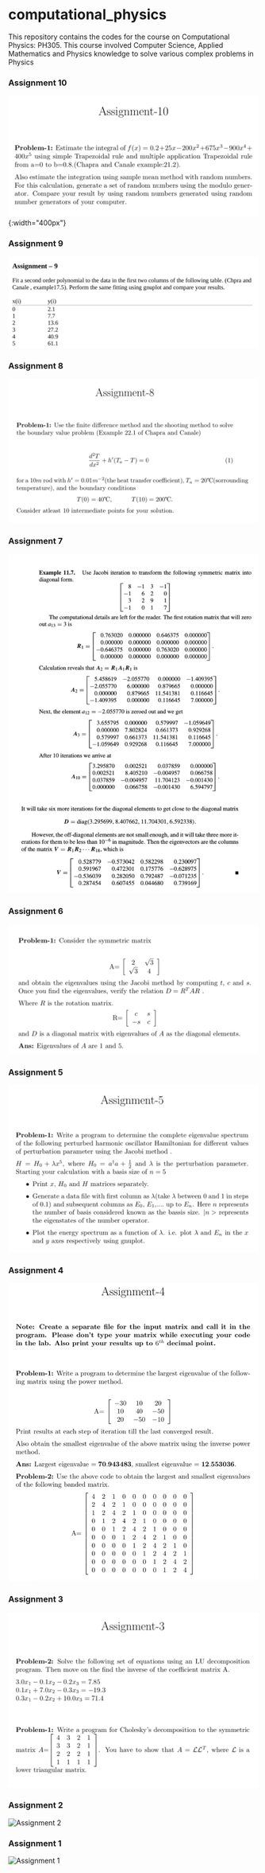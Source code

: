 # computational_physics
This repository contains the codes for the course on Computational Physics: PH305. This course involved Computer Science, Applied Mathematics and Physics knowledge to solve various complex problems in Physics

### Assignment 10
![Assignment 10](assignments/10.png){:width="400px"}
### Assignment 9
![Assignment 9](assignments/9.png)
### Assignment 8
![Assignment 8](assignments/8.png)
### Assignment 7
![Assignment 7](assignments/7.png)
### Assignment 6
![Assignment 6](assignments/6.png)
### Assignment 5
![Assignment 5](assignments/5.png)
### Assignment 4
![Assignment 4](assignments/4.png)
### Assignment 3
![Assignment 3](assignments/3.png)
### Assignment 2
![Assignment 2](assignments/2.png)
### Assignment 1
![Assignment 1](assignments/1.png)

